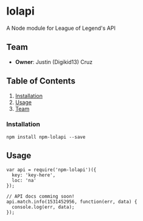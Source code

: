 lolapi
======

A Node module for League of Legend's API

## Team

  - __Owner__: Justin (Digikid13) Cruz

## Table of Contents

1. [Installation](#installation)
1. [Usage](#Usage)
1. [Team](#team)

### Installation

```
npm install npm-lolapi --save
```

## Usage

```
var api = require('npm-lolapi')({
  key: 'key-here',
  loc: 'na'
});

// API docs comming soon!
api.match.info(1531452956, function(err, data) {
  console.log(err, data);
});
```
